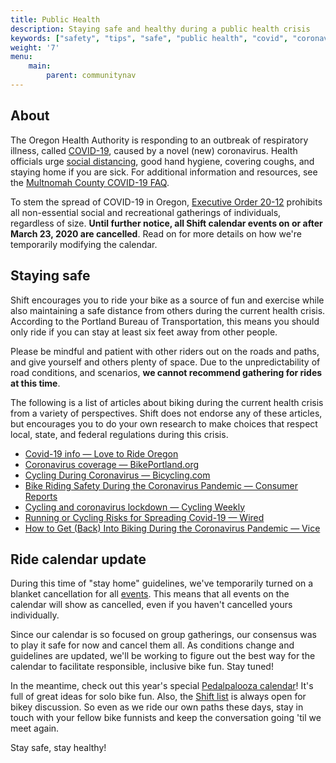 ```yaml
---
title: Public Health
description: Staying safe and healthy during a public health crisis
keywords: ["safety", "tips", "safe", "public health", "covid", "coronavirus"]
weight: '7'
menu:	
    main:	
        parent: communitynav
---
```


## About

The Oregon Health Authority is responding to an outbreak of respiratory illness, called [COVID-19](https://govstatus.egov.com/OR-OHA-COVID-19), caused by a novel (new) coronavirus. Health officials urge [social distancing](https://sharedsystems.dhsoha.state.or.us/DHSForms/Served/le2268.pdf), good hand hygiene, covering coughs, and staying home if you are sick. For additional information and resources, see the [Multnomah County COVID-19 FAQ](https://multco.us/novel-coronavirus-covid-19/novel-coronavirus-covid-19-faq).

To stem the spread of COVID-19 in Oregon, [Executive Order 20-12](https://www.oregon.gov/newsroom/Pages/NewsDetail.aspx?newsid=36240) prohibits all non-essential social and recreational gatherings of individuals, regardless of size. **Until further notice, all Shift calendar events on or after March 23, 2020 are cancelled**. Read on for more details on how we're temporarily modifying the calendar. 

## Staying safe

Shift encourages you to ride your bike as a source of fun and exercise while also maintaining a safe distance from others during the current health crisis. According to the Portland Bureau of Transportation, this means you should only ride if you can stay at least six feet away from other people. 

Please be mindful and patient with other riders out on the roads and paths, and give yourself and others plenty of space. Due to the unpredictability of road conditions, and scenarios, **we cannot recommend gathering for rides at this time**.

The following is a list of articles about biking during the current health crisis from a variety of perspectives. Shift does not endorse any of these articles, but encourages you to do your own research to make choices that respect local, state, and federal regulations during this crisis.

* [Covid-19 info — Love to Ride Oregon](https://www.lovetoride.net/oregon/pages/info?locale=en-US&page=2_covid)
* [Coronavirus coverage — BikePortland.org](https://bikeportland.org/tag/coronavirus)
* [Cycling During Coronavirus — Bicycling.com](https://www.bicycling.com/news/a31469228/cycling-during-coronavirus/)
* [Bike Riding Safety During the Coronavirus Pandemic — Consumer Reports](https://www.consumerreports.org/bikes/bike-riding-safety-during-coronavirus-pandemic/)
* [Cycling and coronavirus lockdown — Cycling Weekly](https://www.cyclingweekly.com/news/latest-news/cycling-and-coronavirus-everything-you-need-to-know-450425)
* [Running or Cycling Risks for Spreading Covid-19 — Wired](https://www.wired.com/story/are-running-or-cycling-actually-risks-for-spreading-covid-19/)
* [How to Get (Back) Into Biking During the Coronavirus Pandemic — Vice](https://www.vice.com/en_us/article/v7489x/how-to-get-back-into-biking-during-the-pandemic)

## Ride calendar update

During this time of "stay home" guidelines, we've temporarily turned on a blanket cancellation for all [events](/calendar/). This means that all events on the calendar will show as cancelled, even if you haven't cancelled yours individually. 

Since our calendar is so focused on group gatherings, our consensus was to play it safe for now and cancel them all. As conditions change and guidelines are updated, we'll be working to figure out the best way for the calendar to facilitate responsible, inclusive bike fun. Stay tuned! 

In the meantime, check out this year's special [Pedalpalooza calendar](/pedalpalooza-calendar/)! It's full of great ideas for solo bike fun. Also, the [Shift list](/pages/email-list/) is always open for bikey discussion. So even as we ride our own paths these days, stay in touch with your fellow bike funnists and keep the conversation going 'til we meet again. 

Stay safe, stay healthy! 
